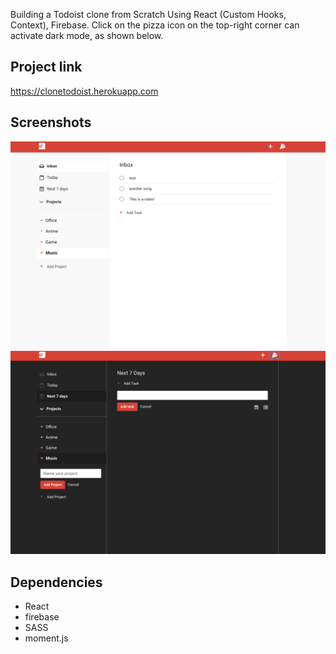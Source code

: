 Building a Todoist clone from Scratch Using React (Custom Hooks, Context), Firebase.
Click on the pizza icon on the top-right corner can activate dark mode, as shown below.

## Project link

https://clonetodoist.herokuapp.com

## Screenshots

!["Screenshot of normal mode UI"](https://github.com/uva0311/todoist-clone/blob/master/public/images/normal.png)
!["Screenshot of dark mode UI"](https://github.com/uva0311/todoist-clone/blob/master/public/images/darkmode.png)

## Dependencies

- React
- firebase
- SASS
- moment.js
